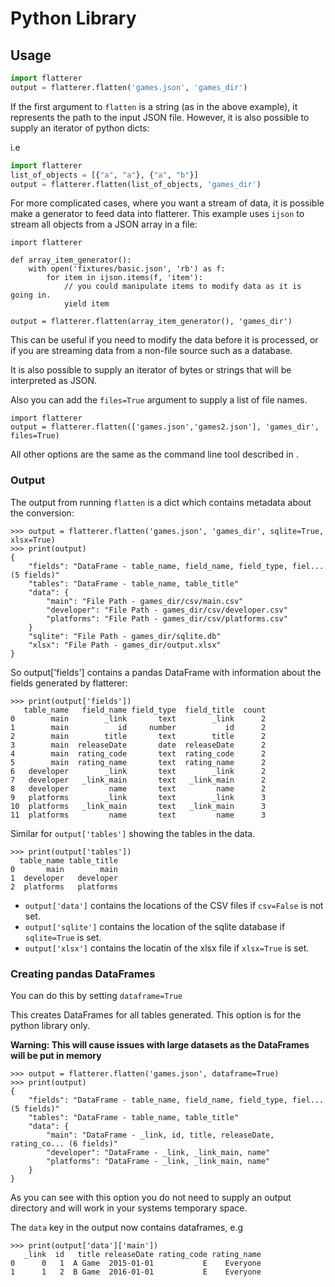 # Python Library

## Usage 

```python
import flatterer
output = flatterer.flatten('games.json', 'games_dir')
```

If the first argument to `flatten` is a string (as in the above example), it represents the path to the input JSON file.  However, it is also possible to supply an iterator of python dicts:

i.e
```python
import flatterer
list_of_objects = [{"a", "a"}, {"a", "b"}]
output = flatterer.flatten(list_of_objects, 'games_dir')
```

For more complicated cases, where you want a stream of data, it is possible make a generator to feed data into flatterer.  This example uses `ijson` to stream all objects from a JSON array in a file:

```
import flatterer

def array_item_generator():
    with open('fixtures/basic.json', 'rb') as f:
        for item in ijson.items(f, 'item'):
            // you could manipulate items to modify data as it is going in.
            yield item

output = flatterer.flatten(array_item_generator(), 'games_dir')
```

This can be useful if you need to modify the data before it is processed, or if you are streaming data from a non-file source such as a database.

It is also possible to supply an iterator of bytes or strings that will be interpreted as JSON.

Also you can add the `files=True` argument to supply a list of file names.

```
import flatterer
output = flatterer.flatten(['games.json','games2.json'], 'games_dir', files=True)
```


All other options are the same as the command line tool described in [](options.md#option-reference).

### Output

The output from running `flatten` is a dict which contains metadata about the conversion:

```
>>> output = flatterer.flatten('games.json', 'games_dir', sqlite=True, xlsx=True)
>>> print(output)
{
    "fields": "DataFrame - table_name, field_name, field_type, fiel... (5 fields)"
    "tables": "DataFrame - table_name, table_title"
    "data": {
        "main": "File Path - games_dir/csv/main.csv"
        "developer": "File Path - games_dir/csv/developer.csv"
        "platforms": "File Path - games_dir/csv/platforms.csv"
    }
    "sqlite": "File Path - games_dir/sqlite.db"
    "xlsx": "File Path - games_dir/output.xlsx"
}
```

So output['fields'] contains a pandas DataFrame with information about the fields generated by flatterer:

```
>>> print(output['fields'])
   table_name   field_name field_type  field_title  count
0        main        _link       text        _link      2
1        main           id     number           id      2
2        main        title       text        title      2
3        main  releaseDate       date  releaseDate      2
4        main  rating_code       text  rating_code      2
5        main  rating_name       text  rating_name      2
6   developer        _link       text        _link      2
7   developer   _link_main       text   _link_main      2
8   developer         name       text         name      2
9   platforms        _link       text        _link      3
10  platforms   _link_main       text   _link_main      3
11  platforms         name       text         name      3
```

Similar for `output['tables']` showing the tables in the data.

```
>>> print(output['tables'])
  table_name table_title
0       main        main
1  developer   developer
2  platforms   platforms
```

- `output['data']` contains the locations of the CSV files if `csv=False` is not set.
- `output['sqlite']` contains the location of the sqlite database if `sqlite=True` is set.
- `output['xlsx']` contains the locatin of the xlsx file if `xlsx=True` is set.


### Creating pandas DataFrames

You can do this by setting `dataframe=True` 

This creates DataFrames for all tables generated. This option is for the python library only.

**Warning: This will cause issues with large datasets as the DataFrames will be put in memory**

```
>>> output = flatterer.flatten('games.json', dataframe=True)
>>> print(output)
{
    "fields": "DataFrame - table_name, field_name, field_type, fiel... (5 fields)"
    "tables": "DataFrame - table_name, table_title"
    "data": {
        "main": "DataFrame - _link, id, title, releaseDate, rating_co... (6 fields)"
        "developer": "DataFrame - _link, _link_main, name"
        "platforms": "DataFrame - _link, _link_main, name"
    }
}
```
As you can see with this option you do not need to supply an output directory and will work in your systems temporary space.

The `data` key in the output now contains dataframes, e.g

```
>>> print(output['data']['main'])
   _link  id   title releaseDate rating_code rating_name
0      0   1  A Game  2015-01-01           E    Everyone
1      1   2  B Game  2016-01-01           E    Everyone
```
